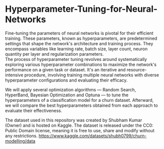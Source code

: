 # Hyperparameter-Tuning-for-Neural-Networks

Fine-tuning the parameters of neural networks is pivotal for their efficient training. These parameters, known as hyperparameters, are predetermined settings that shape the network's architecture and training process. They encompass variables like learning rate, batch size, layer count, neuron quantity per layer and regularization parameters.  
The process of hyperparameter tuning revolves around systematically exploring various hyperparameter combinations to maximize the network's performance on a given task or dataset. It's an iterative and resource-intensive procedure, involving training multiple neural networks with diverse hyperparameter configurations and evaluating their efficacy.  

We will apply several optimization algorithms — Random Search, HyperBand, Bayesian Optimization and Optuna — to tune the hyperparameters of a classification model for a churn dataset. Afterward, we will compare the best hyperparameters obtained from each approach to evaluate their effectiveness.

The dataset used in this repository was created by Shubham Kumar (Owner) and is hosted on Kaggle. 
The dataset is released under the CC0: Public Domain license, meaning it is free to use, share and modify without any restrictions. 
https://www.kaggle.com/datasets/shubh0799/churn-modelling/data
